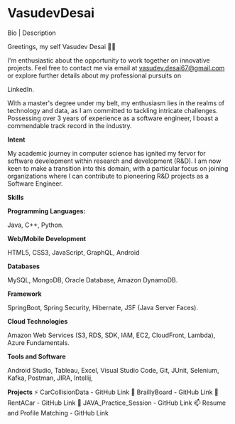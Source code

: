 # VasudevDesai
Bio | Description

Greetings, my self Vasudev Desai 👋🏻

I'm enthusiastic about the opportunity to work together on innovative projects. Feel free to contact me via email at vasudev.desai67@gmail.com or explore further details about my professional pursuits on

LinkedIn.

With a master's degree under my belt, my enthusiasm lies in the realms of technology and data, as I am committed to tackling intricate challenges. Possessing over 3 years of experience as a software engineer, I boast a commendable track record in the industry.

**Intent**

My academic journey in computer science has ignited my fervor for software development within research and development (R&D). I am now keen to make a transition into this domain, with a particular focus on joining organizations where I can contribute to pioneering R&D projects as a Software Engineer.

**Skills**

**Programming Languages:**

Java, C++, Python.

**Web/Mobile Development**

HTML5, CSS3, JavaScript, GraphQL, Android 

**Databases**

MySQL, MongoDB, Oracle Database, Amazon DynamoDB.

**Framework**

SpringBoot, Spring Security, Hibernate, JSF (Java Server Faces).

**Cloud Technologies**

Amazon Web Services (S3, RDS, SDK, IAM, EC2, CloudFront, Lambda), Azure Fundamentals.

**Tools and Software**

Android Studio, Tableau, Excel, Visual Studio Code, Git, JUnit, Selenium, Kafka, Postman, JIRA, Intellij, 

**Projects**
⚡ CarCollisionData - GitHub Link
🌱 BraillyBoard - GitHub Link
👯 RentACar - GitHub Link
🔭 JAVA_Practice_Session - GitHub Link
📫 Resume and Profile Matching - GitHub Link
